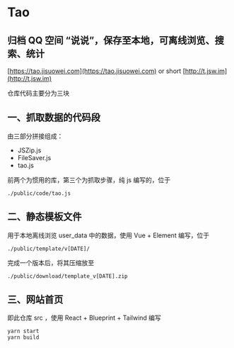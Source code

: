 # Tao

## 归档 QQ 空间 “说说”，保存至本地，可离线浏览、搜索、统计

[https://tao.jisuowei.com](https://tao.jisuowei.com) or short [http://t.jsw.im](http://t.jsw.im)


仓库代码主要分为三块

## 一、抓取数据的代码段

由三部分拼接组成：

- JSZip.js
- FileSaver.js
- tao.js

前两个为惯用的库，第三个为抓取步骤，纯 js 编写的，位于

```
./public/code/tao.js
```

## 二、静态模板文件

用于本地离线浏览 user_data 中的数据，使用 Vue + Element 编写，位于

```
./public/template/v[DATE]/
```

完成一个版本后，将其压缩放至
```
./public/download/template_v[DATE].zip
```

## 三、网站首页

即此仓库 src ，使用 React + Blueprint + Tailwind 编写

```
yarn start
yarn build
```